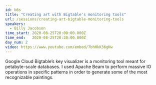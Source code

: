 ```yaml
---
id: b6s
title: "Creating art with Bigtable's monitoring tools"
url: /sessions/creating-art-bigtable-monitoring-tools
speakers:
  - Billy Jacobson
time_start: 2020-08-25T20:00:00.000Z
time_end:   2020-08-25T20:20:00.000Z
day_num: 2
video: https://www.youtube.com/embed/7bhHkK36gHw
---
```


Google Cloud Bigtable’s key visualizer is a monitoring tool meant for petabyte-scale databases. I used Apache Beam to perform massive IO operations in specific patterns in order to generate some of the most recognizable paintings.

